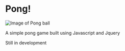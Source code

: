 # Pong!

![Image of Pong ball](faicon.ico)

A simple pong game built using Javascript and Jquery

Still in development
